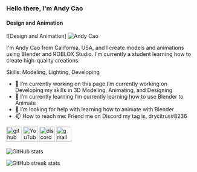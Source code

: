 ### Hello there, I'm Andy Cao
#### Design and Animation
![Design and Animation]
![Andy Cao](https://user-images.githubusercontent.com/103854644/163737624-04778709-ece9-4c41-b84c-a4b6b80e490d.gif)

I'm Andy Cao from California, USA, and I create models and animations using Blender and ROBLOX Studio. I'm currently a student learning how to create high-quality creations. 

Skills: Modeling, Lighting, Developing

- 🔭 I’m currently working on this page.I’m currently working on Developing my skills in 3D Modeling, Animating, and Designing  
- 🌱 I’m currently learning I’m currently learning how to use Blender to Animate 
- 🤔 I’m looking for help with learning how to animate with Blender 
- 📫 How to reach me: Friend me on Discord my tag is, drycitrus#8236 


[<img src='https://cdn.jsdelivr.net/npm/simple-icons@3.0.1/icons/github.svg' alt='github' height='40'>](https://github.com/Drycitrus)  [<img src='https://cdn.jsdelivr.net/npm/simple-icons@3.0.1/icons/youtube.svg' alt='YouTube' height='40'>](https://www.youtube.com/channel/https://www.youtube.com/channel/UC0EOHhRAcZFUue35y9fQdwg)  [<img src='https://cdn.jsdelivr.net/npm/simple-icons@3.0.1/icons/discord.svg' alt='discord' height='40'>](drycitrus#8236)  [<img src='https://cdn.jsdelivr.net/npm/simple-icons@3.0.1/icons/gmail.svg' alt='gmail' height='40'>](Twiceconfigure@gmail.com)  

![GitHub stats](https://github-readme-stats.vercel.app/api?username=Drycitrus&show_icons=true)  

![GitHub streak stats](https://github-readme-streak-stats.herokuapp.com/?user=Drycitrus)  

